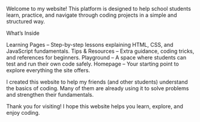 Welcome to my website!
This platform is designed to help school students learn, practice, and navigate through coding projects in a simple and structured way.

What’s Inside

Learning Pages – Step-by-step lessons explaining HTML, CSS, and JavaScript fundamentals.
Tips & Resources – Extra guidance, coding tricks, and references for beginners.
Playground – A space where students can test and run their own code safely.
Homepage – Your starting point to explore everything the site offers.

I created this website to help my friends (and other students) understand the basics of coding. Many of them are already using it to solve problems and strengthen their fundamentals.

Thank you for visiting! I hope this website helps you learn, explore, and enjoy coding.

